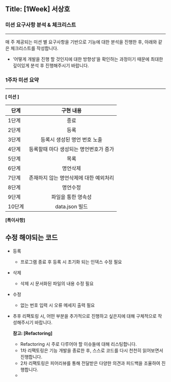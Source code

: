 ## Title: [1Week] 서상호

### 미션 요구사항 분석 & 체크리스트

---

매 주 제공되는 미션 별 요구사항을 기반으로 기능에 대한 분석을 진행한 후, 아래와 같은 체크리스트를 작성합니다.

- ‘어떻게 개발을 진행 할 것인지에 대한 방향성’을 확인하는 과정이기 때문에 최대한 깊이있게 분석 후 진행해주시기 바랍니다.

### 1주차 미션 요약

---

**[ 미션 ]**

| 단계   |         구현 내용         |
|------|:---------------------:|
| 1단계  |          종료           |
| 2단계  |          등록           |
| 3단계  |   등록시 생성된 명언 번호 노출    |
| 4단계  | 등록할때 마다 생성되는 명언번호가 증가 |
| 5단계  |          목록           |
| 6단계  |         명언삭제          |
| 7단계  | 존재하지 않는 명언삭제에 대한 예외처리 |
| 8단계  |         명언수정          |
| 9단계  |      파일을 통한 영속성       |
| 10단계 |     data.json 빌드      |

**[특이사항]**

**수정 해야되는 코드**
  -
- 등록
  - 프로그램 종료 후 등록 시 초기화 되는 인덱스 수정 필요
- 삭제   
  - 삭제 시 문서화된 파일의 내용 수정 필요

- 수정
  - 없는 번호 입력 시 오류 메세지 출력 필요
  

- 추후 리팩토링 시, 어떤 부분을 추가적으로 진행하고 싶은지에 대해 구체적으로 작성해주시기 바랍니다.

  **참고: [Refactoring]**

    - Refactoring 시 주로 다루어야 할 이슈들에 대해 리스팅합니다.
    - 1차 리팩토링은 기능 개발을 종료한 후, 스스로 코드를 다시 천천히 읽어보면서 진행합니다.
    - 2차 리팩토링은 피어리뷰를 통해 전달받은 다양한 의견과 피드백을 조율하여 진행합니다.
    - 